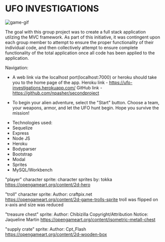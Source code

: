 # UFO INVESTIGATIONS

![game-gif](https://github.com/npasher/secondproject/blob/master/public/assets/images/game-gif.gif)

The goal with this group project was to create a full stack application utilzing the MVC framework. As part of this initiative, it was contingent upon each group member to attempt to ensure the proper functionality of their individual code, and then collectively attempt to ensure complete functionality of the total application once all code has been applied to the application.

Navigation:

- A web link via the localhost port(localhost:7000) or heroku should take you to the home page of the app. 
Heroku link  - https://ufo-investigations.herokuapp.com/
GitHub link -  https://github.com/npasher/secondproject

- To begin your alien adventure, select the "Start" button. Choose a team, your weapons, armor, and let the UFO hunt begin. Hope you survive the mission!


* Technologies used:
 * Sequelize
 * Express
 * Node JS
 * Heroku
 * Bodyparser
 * Bootstrap
 * Modal
 * Sprites
 * MySQL/Workbench


"player" character sprite:
 character sprites by: tokka
 https://opengameart.org/content/2d-hero
 
"troll" character sprite:
 Author: craftpix.net
 https://opengameart.org/content/2d-game-trolls-sprite
 troll was flipped on x-axis and size was reduced

"treasure chest" sprite:
 Author:
 Chibizilla
 Copyright/Attribution Notice:
 Jaqueline Martin
 https://opengameart.org/content/isometric-metall-chest

"supply crate" sprite:
 Author:
 Cpt_Flash
 https://opengameart.org/content/2d-wooden-box

